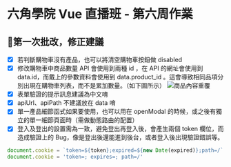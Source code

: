 # 六角學院 Vue 直播班 - 第六周作業
## 🚩第一次批改，修正建議
- [x] 若判斷購物車沒有產品，也可以將清空購物車按鈕做 disabled
- [x] 修改購物車中商品數量 API 會使用到兩種 id ，在 API 的網址會使用到 data.id，而戴上的參數資料會使用到 data.product_id 。這會導致相同品項分別出現在購物車列表，而不是累加數量。（如下圖所示）
  ![商品內容重覆](https://images.hexschool.com/qa/17537644344834527278_2024-02-23T07:15:02Z.png)
- [x] 表單驗證的提示訊息建議為中文唷
- [x] apiUrl、apiPath 不建議放在 data 唷
- [x] 單一產品細節函式如果要使用，也可以用在 openModal 的時候，或之後有獨立的單一細節頁面時（需做動態路由的配置）
- [X] 登入及登出的設置需為一致，避免登出再登入後，會產生兩個 token 欄位，而造成驗證上的 Bug，像是登出後還能進到後台，或者登入後出現驗證錯誤等。
```javascript
document.cookie = `token=${token};expired=${new Date(expired)};path=/`
document.cookie = 'token=; expires=; path=/'
```